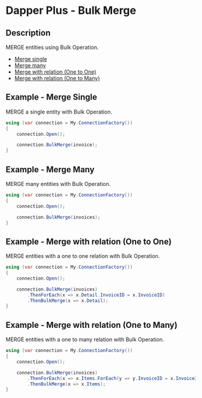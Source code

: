 # Dapper Plus - Bulk Merge

## Description
MERGE entities using Bulk Operation.

- [Merge single](#example---merge-single)
- [Merge many](#example---merge-many)
- [Merge with relation (One to One)](#example---merge-with-relation-one-to-one)
- [Merge with relation (One to Many)](#example---merge-with-relation-one-to-many)

## Example - Merge Single
MERGE a single entity with Bulk Operation.

```csharp
using (var connection = My.ConnectionFactory())
{
    connection.Open();

    connection.BulkMerge(invoice);
}
```

## Example - Merge Many
MERGE many entities with Bulk Operation.

```csharp
using (var connection = My.ConnectionFactory())
{
    connection.Open();

    connection.BulkMerge(invoices);
}
```

## Example - Merge with relation (One to One)
MERGE entities with a one to one relation with Bulk Operation.

```csharp
using (var connection = My.ConnectionFactory())
{
    connection.Open();

	connection.BulkMerge(invoices)
		.ThenForEach(x => x.Detail.InvoiceID = x.InvoiceID)
		.ThenBulkMerge(x => x.Detail);
}
```

## Example - Merge with relation (One to Many)
MERGE entities with a one to many relation with Bulk Operation.

```csharp
using (var connection = My.ConnectionFactory())
{
    connection.Open();

	connection.BulkMerge(invoices)
		.ThenForEach(x => x.Items.ForEach(y => y.InvoiceID = x.InvoiceID))
		.ThenBulkMerge(x => x.Items);
}
```